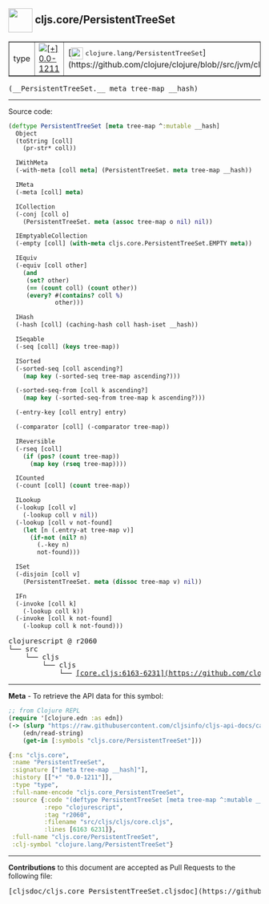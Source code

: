## <img width="48px" valign="middle" src="http://i.imgur.com/Hi20huC.png"> cljs.core/PersistentTreeSet

 <table border="1">
<tr>

<td>type</td>
<td><a href="https://github.com/cljsinfo/cljs-api-docs/tree/0.0-1211"><img valign="middle" alt="[+] 0.0-1211" src="https://img.shields.io/badge/+-0.0--1211-lightgrey.svg"></a> </td>
<td>
[<img height="24px" valign="middle" src="http://i.imgur.com/1GjPKvB.png"> <samp>clojure.lang/PersistentTreeSet</samp>](https://github.com/clojure/clojure/blob//src/jvm/clojure/lang/PersistentTreeSet.java)
</td>
</tr>
</table>

 <samp>
(__PersistentTreeSet.__ meta tree-map __hash)<br>
</samp>

---





Source code:

```clj
(deftype PersistentTreeSet [meta tree-map ^:mutable __hash]
  Object
  (toString [coll]
    (pr-str* coll))

  IWithMeta
  (-with-meta [coll meta] (PersistentTreeSet. meta tree-map __hash))

  IMeta
  (-meta [coll] meta)

  ICollection
  (-conj [coll o]
    (PersistentTreeSet. meta (assoc tree-map o nil) nil))

  IEmptyableCollection
  (-empty [coll] (with-meta cljs.core.PersistentTreeSet.EMPTY meta))

  IEquiv
  (-equiv [coll other]
    (and
     (set? other)
     (== (count coll) (count other))
     (every? #(contains? coll %)
             other)))

  IHash
  (-hash [coll] (caching-hash coll hash-iset __hash))

  ISeqable
  (-seq [coll] (keys tree-map))

  ISorted
  (-sorted-seq [coll ascending?]
    (map key (-sorted-seq tree-map ascending?)))

  (-sorted-seq-from [coll k ascending?]
    (map key (-sorted-seq-from tree-map k ascending?)))

  (-entry-key [coll entry] entry)

  (-comparator [coll] (-comparator tree-map))

  IReversible
  (-rseq [coll]
    (if (pos? (count tree-map))
      (map key (rseq tree-map))))

  ICounted
  (-count [coll] (count tree-map))

  ILookup
  (-lookup [coll v]
    (-lookup coll v nil))
  (-lookup [coll v not-found]
    (let [n (.entry-at tree-map v)]
      (if-not (nil? n)
        (.-key n)
        not-found)))

  ISet
  (-disjoin [coll v]
    (PersistentTreeSet. meta (dissoc tree-map v) nil))

  IFn
  (-invoke [coll k]
    (-lookup coll k))
  (-invoke [coll k not-found]
    (-lookup coll k not-found)))
```

 <pre>
clojurescript @ r2060
└── src
    └── cljs
        └── cljs
            └── <ins>[core.cljs:6163-6231](https://github.com/clojure/clojurescript/blob/r2060/src/cljs/cljs/core.cljs#L6163-L6231)</ins>
</pre>


---

__Meta__ - To retrieve the API data for this symbol:

```clj
;; from Clojure REPL
(require '[clojure.edn :as edn])
(-> (slurp "https://raw.githubusercontent.com/cljsinfo/cljs-api-docs/catalog/cljs-api.edn")
    (edn/read-string)
    (get-in [:symbols "cljs.core/PersistentTreeSet"]))
```

```clj
{:ns "cljs.core",
 :name "PersistentTreeSet",
 :signature ["[meta tree-map __hash]"],
 :history [["+" "0.0-1211"]],
 :type "type",
 :full-name-encode "cljs.core_PersistentTreeSet",
 :source {:code "(deftype PersistentTreeSet [meta tree-map ^:mutable __hash]\n  Object\n  (toString [coll]\n    (pr-str* coll))\n\n  IWithMeta\n  (-with-meta [coll meta] (PersistentTreeSet. meta tree-map __hash))\n\n  IMeta\n  (-meta [coll] meta)\n\n  ICollection\n  (-conj [coll o]\n    (PersistentTreeSet. meta (assoc tree-map o nil) nil))\n\n  IEmptyableCollection\n  (-empty [coll] (with-meta cljs.core.PersistentTreeSet.EMPTY meta))\n\n  IEquiv\n  (-equiv [coll other]\n    (and\n     (set? other)\n     (== (count coll) (count other))\n     (every? #(contains? coll %)\n             other)))\n\n  IHash\n  (-hash [coll] (caching-hash coll hash-iset __hash))\n\n  ISeqable\n  (-seq [coll] (keys tree-map))\n\n  ISorted\n  (-sorted-seq [coll ascending?]\n    (map key (-sorted-seq tree-map ascending?)))\n\n  (-sorted-seq-from [coll k ascending?]\n    (map key (-sorted-seq-from tree-map k ascending?)))\n\n  (-entry-key [coll entry] entry)\n\n  (-comparator [coll] (-comparator tree-map))\n\n  IReversible\n  (-rseq [coll]\n    (if (pos? (count tree-map))\n      (map key (rseq tree-map))))\n\n  ICounted\n  (-count [coll] (count tree-map))\n\n  ILookup\n  (-lookup [coll v]\n    (-lookup coll v nil))\n  (-lookup [coll v not-found]\n    (let [n (.entry-at tree-map v)]\n      (if-not (nil? n)\n        (.-key n)\n        not-found)))\n\n  ISet\n  (-disjoin [coll v]\n    (PersistentTreeSet. meta (dissoc tree-map v) nil))\n\n  IFn\n  (-invoke [coll k]\n    (-lookup coll k))\n  (-invoke [coll k not-found]\n    (-lookup coll k not-found)))",
          :repo "clojurescript",
          :tag "r2060",
          :filename "src/cljs/cljs/core.cljs",
          :lines [6163 6231]},
 :full-name "cljs.core/PersistentTreeSet",
 :clj-symbol "clojure.lang/PersistentTreeSet"}

```

---

__Contributions__ to this document are accepted as Pull Requests to the following file:

 <pre>
[cljsdoc/cljs.core_PersistentTreeSet.cljsdoc](https://github.com/cljsinfo/cljs-api-docs/blob/master/cljsdoc/cljs.core_PersistentTreeSet.cljsdoc)
</pre>

